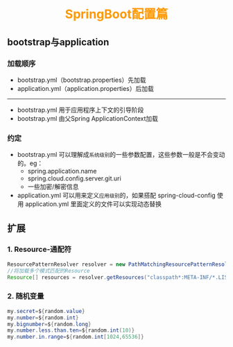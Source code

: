 # <div style="text-align:center;color:#FF9900">SpringBoot配置篇</div>

## bootstrap与application

### 加载顺序

- bootstrap.yml（bootstrap.properties）先加载
- application.yml（application.properties）后加载

----

* bootstrap.yml 用于应用程序上下文的引导阶段
* bootstrap.yml 由父Spring ApplicationContext加载

### 约定

- bootstrap.yml 可以理解成`系统级别`的一些参数配置，这些参数一般是不会变动的。eg：
  - spring.application.name
  - spring.cloud.config.server.git.uri
  - 一些加密/解密信息
- application.yml 可以用来定义`应用级别`的，如果搭配 spring-cloud-config 使用 application.yml 里面定义的文件可以实现动态替换












## 扩展

### 1. Resource-通配符

```java
ResourcePatternResolver resolver = new PathMatchingResourcePatternResolver();
//将加载多个模式匹配的Resource
Resource[] resources = resolver.getResources("classpath*:META-INF/*.LIST");
```

### 2. 随机变量
```Java
my.secret=${random.value}
my.number=${random.int}
my.bignumber=${random.long}
my.number.less.than.ten=${random.int(10)}
my.number.in.range=${random.int[1024,65536]}
```
